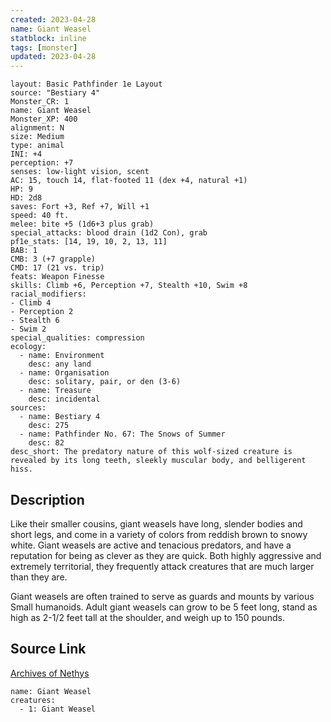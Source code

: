 ```yaml
---
created: 2023-04-28
name: Giant Weasel
statblock: inline
tags: [monster]
updated: 2023-04-28
---
```

```statblock
layout: Basic Pathfinder 1e Layout
source: "Bestiary 4"
Monster_CR: 1
name: Giant Weasel
Monster_XP: 400
alignment: N
size: Medium
type: animal
INI: +4
perception: +7
senses: low-light vision, scent
AC: 15, touch 14, flat-footed 11 (dex +4, natural +1)
HP: 9
HD: 2d8
saves: Fort +3, Ref +7, Will +1
speed: 40 ft.
melee: bite +5 (1d6+3 plus grab)
special_attacks: blood drain (1d2 Con), grab
pf1e_stats: [14, 19, 10, 2, 13, 11]
BAB: 1
CMB: 3 (+7 grapple)
CMD: 17 (21 vs. trip)
feats: Weapon Finesse
skills: Climb +6, Perception +7, Stealth +10, Swim +8
racial_modifiers:
- Climb 4
- Perception 2
- Stealth 6
- Swim 2
special_qualities: compression
ecology:
  - name: Environment
    desc: any land
  - name: Organisation
    desc: solitary, pair, or den (3-6)
  - name: Treasure
    desc: incidental
sources:
  - name: Bestiary 4
    desc: 275
  - name: Pathfinder No. 67: The Snows of Summer
    desc: 82
desc_short: The predatory nature of this wolf-sized creature is revealed by its long teeth, sleekly muscular body, and belligerent hiss.
```
## Description
Like their smaller cousins, giant weasels have long, slender bodies and short legs, and come in a variety of colors from reddish brown to snowy white. Giant weasels are active and tenacious predators, and have a reputation for being as clever as they are quick. Both highly aggressive and extremely territorial, they frequently attack creatures that are much larger than they are.

Giant weasels are often trained to serve as guards and mounts by various Small humanoids. Adult giant weasels can grow to be 5 feet long, stand as high as 2-1/2 feet tall at the shoulder, and weigh up to 150 pounds.
## Source Link
[Archives of Nethys](https://aonprd.com/MonsterDisplay.aspx?ItemName=Giant%20Weasel)
```encounter-table
name: Giant Weasel
creatures:
  - 1: Giant Weasel
```
